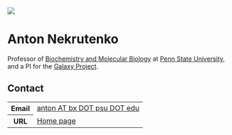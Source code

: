 <div class='right'><a href='http://bmb.psu.edu/directory/aun1'><img src="/src/images/people/anton.jpg" /></a></div>

# Anton Nekrutenko

Professor of [Biochemistry and Molecular Biology](http://bmb.psu.edu/) at [Penn State University](http://psu.edu), and a PI for the [Galaxy Project](http://galaxyproject.org).

## Contact

<table>
  <tr>
    <th> Email </th>
    <td> <a href="mailto:anton AT bx DOT psu DOT edu">anton AT bx DOT psu DOT edu</a> </td>
  </tr>
  <tr>
    <th> URL </th>
    <td> <a href='http://bmb.psu.edu/directory/aun1'>Home page</a> </td>
  </tr>
</table>
